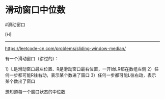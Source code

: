 # 滑动窗口中位数

#滑动窗口 

[H]

---

https://leetcode-cn.com/problems/sliding-window-median/


有一个滑动窗口（讲过的）：

1）L是滑动窗口最左位置、R是滑动窗口最右位置，一开始LR都在数组左侧
2）任何一步都可能R往右动，表示某个数进了窗口
3）任何一步都可能L往右动，表示某个数出了窗口

想知道每一个窗口状态的中位数
